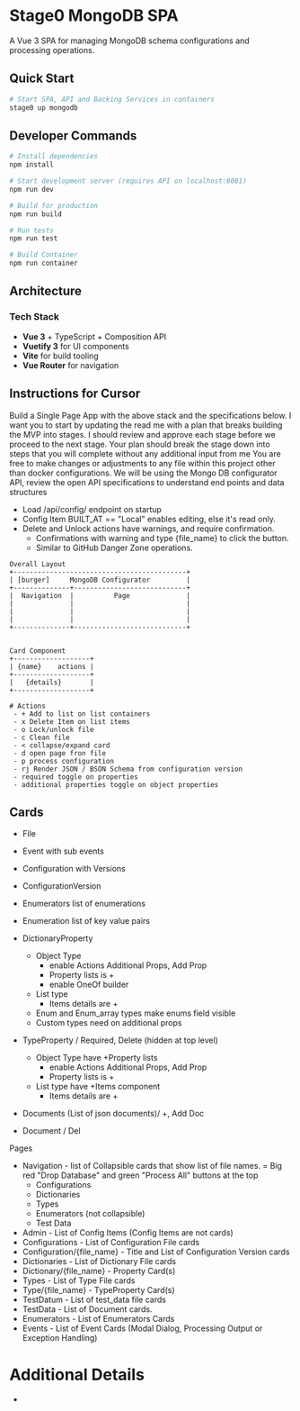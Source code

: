 # Stage0 MongoDB SPA

A Vue 3 SPA for managing MongoDB schema configurations and processing operations.

## Quick Start
```bash
# Start SPA, API and Backing Services in containers
stage0 up mongodb
```

## Developer Commands

```bash
# Install dependencies
npm install

# Start development server (requires API on localhost:8081)
npm run dev

# Build for production
npm run build

# Run tests
npm run test

# Build Container
npm run container

```

## Architecture

### Tech Stack
- **Vue 3** + TypeScript + Composition API
- **Vuetify 3** for UI components
- **Vite** for build tooling
- **Vue Router** for navigation

## Instructions for Cursor
Build a Single Page App with the above stack and the specifications below. 
I want you to start by updating the read me with a plan that breaks building the MVP into stages. 
I should review and approve each stage before we proceed to the next stage. 
Your plan should break the stage down into steps that you will complete without any additional input from me
You are free to make changes or adjustments to any file within this project other than docker configurations.
We will be using the Mongo DB configurator API, review the open API specifications to understand end points and data structures

- Load /api/config/ endpoint on startup
- Config Item BUILT_AT == "Local" enables editing, else it's read only.
- Delete and Unlock actions have warnings, and require confirmation. 
  - Confirmations with warning and type {file_name} to click the button. 
  - Similar to GitHub Danger Zone operations. 

```
Overall Layout
+-------------------------------------------+
| [burger]     MongoDB Configurator         |
+--------------+----------------------------+
|  Navigation  |          Page              |
|              |                            |
|              |                            |
|              |                            |
+--------------+----------------------------+


Card Component
+-------------------+
| {name}    actions |
+-------------------+
|   {details}       |
+-------------------+

# Actions
 - + Add to list on list containers 
 - x Delete Item on list items 
 - o Lock/unlock file
 - c Clean file
 - < collapse/expand card
 - d open page fron file
 - p process configuration 
 - rj Render JSON / BSON Schema from configuration version
 - required toggle on properties
 - additional properties toggle on object properties

```
## Cards
- File 
- Event with sub events
- Configuration with Versions 
- ConfigurationVersion
- Enumerators list of enumerations
- Enumeration list of key value pairs
- DictionaryProperty 
  - Object Type 
    - enable Actions Additional Props, Add Prop
    - Property lists is +
    - enable OneOf builder
  - List type 
    - Items details are +
  - Enum and Enum_array types make enums field visible
  - Custom types need on additional props

- TypeProperty / Required, Delete (hidden at top level)
  - Object Type have +Property lists
    - enable Actions Additional Props, Add Prop
    - Property lists is +
  - List type have +Items component
    - Items details are +
- Documents (List of json documents)/ +, Add Doc
- Document / Del

Pages
- Navigation - list of Collapsible cards that show list of file names.
  = Big red "Drop Database" and green "Process All" buttons at the top 
  - Configurations
  - Dictionaries
  - Types
  - Enumerators (not collapsible)
  - Test Data
- Admin - List of Config Items (Config Items are not cards)
- Configurations - List of Configuration File cards
- Configuration/{file_name} - Title and List of Configuration Version cards
- Dictionaries - List of Dictionary File cards
- Dictionary/{file_name} - Property Card(s)
- Types - List of Type File cards
- Type/{file_name} - TypeProperty Card(s)
- TestDatum - List of test_data file cards
- TestData - List of Document cards.
- Enumerators - List of Enumerators Cards
- Events - List of Event Cards (Modal Dialog, Processing Output or Exception Handling)

# Additional Details
- 
```


